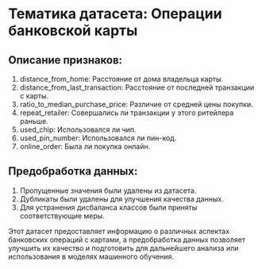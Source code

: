 # Тематика датасета: Операции банковской карты

## Описание признаков:

1. distance_from_home: Расстояние от дома владельца карты.
2. distance_from_last_transaction: Расстояние от последней транзакции с карты.
3. ratio_to_median_purchase_price: Различие от средней цены покупки.
4. repeat_retailer: Совершались ли транзакции у этого ритейлера раньше.
5. used_chip: Использовался ли чип.
6. used_pin_number: Использовался ли пин-код.
7. online_order: Была ли покупка онлайн.
## Предобработка данных:

1. Пропущенные значения были удалены из датасета.
2. Дубликаты были удалены для улучшения качества данных.
3. Для устранения дисбаланса классов были приняты соответствующие меры.

Этот датасет предоставляет информацию о различных аспектах банковских операций с картами, а предобработка данных позволяет улучшить их качество и подготовить для дальнейшего анализа или использования в моделях машинного обучения.
